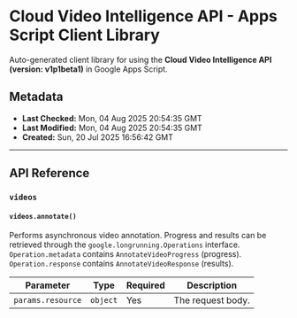 # Cloud Video Intelligence API - Apps Script Client Library

Auto-generated client library for using the **Cloud Video Intelligence API (version: v1p1beta1)** in Google Apps Script.

## Metadata

- **Last Checked:** Mon, 04 Aug 2025 20:54:35 GMT
- **Last Modified:** Mon, 04 Aug 2025 20:54:35 GMT
- **Created:** Sun, 20 Jul 2025 16:56:42 GMT



---

## API Reference

### `videos`

#### `videos.annotate()`

Performs asynchronous video annotation. Progress and results can be retrieved through the `google.longrunning.Operations` interface. `Operation.metadata` contains `AnnotateVideoProgress` (progress). `Operation.response` contains `AnnotateVideoResponse` (results).

| Parameter | Type | Required | Description |
|---|---|---|---|
| `params.resource` | `object` | Yes | The request body. |